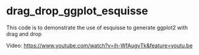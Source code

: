 # drag_drop_ggplot_esquisse
This code is to demonstrate the use of esquisse to generate ggplot2 with drag and drop

Video: https://www.youtube.com/watch?v=ih-WfAugyTk&feature=youtu.be
